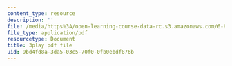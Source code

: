 ```yaml
---
content_type: resource
description: ''
file: /media/https%3A/open-learning-course-data-rc.s3.amazonaws.com/6-858-computer-systems-security-fall-2014/9bd4fd8a3da503c570f00fb0ebdf876b_BZTWXl9QNK8.pdf
file_type: application/pdf
resourcetype: Document
title: 3play pdf file
uid: 9bd4fd8a-3da5-03c5-70f0-0fb0ebdf876b
---
```

